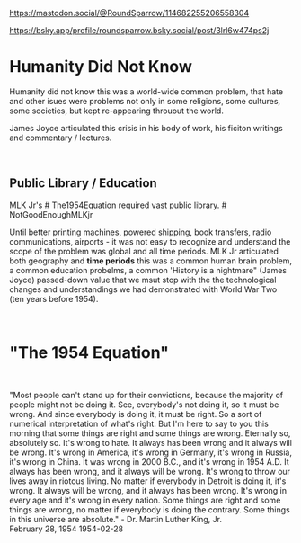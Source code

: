 
https://mastodon.social/@RoundSparrow/114682255206558304

https://bsky.app/profile/roundsparrow.bsky.social/post/3lrl6w474ps2j

# Humanity Did Not Know 

Humanity did not know this was a world-wide common problem, that hate and other isues were problems not only in some religions, some cultures, some societies, but kept re-appearing throuout the world.

James Joyce articulated this crisis in his body of work, his ficiton writings and commentary / lectures.

&nbsp;

## Public Library / Education

MLK Jr's # The1954Equation required vast public library. # NotGoodEnoughMLKjr

Until better printing machines, powered shipping, book transfers, radio communications, airports - it was not easy to recognize and understand the scope of the problem was global and all time periods. MLK Jr articulated both geography and **time periods** this was a common human brain problem, a common education probelms, a common 'History is a nightmare" (James Joyce) passed-down value that we msut stop with the the technological changes and understandings we had demonstrated with World War Two (ten years before 1954).

&nbsp;

# "The 1954 Equation"

&nbsp;

"Most people can't stand up for their convictions, because the majority of people might not be doing it. See, everybody's not doing it, so it must be wrong. And since everybody is doing it, it must be right. So a sort of numerical interpretation of what's right. But I'm here to say to you this morning that some things are right and some things are wrong. Eternally so, absolutely so. It's wrong to hate. It always has been wrong and it always will be wrong. It's wrong in America, it's wrong in Germany, it's wrong in Russia, it's wrong in China. It was wrong in 2000 B.C., and it's wrong in 1954 A.D. It always has been wrong, and it always will be wrong. It's wrong to throw our lives away in riotous living. No matter if everybody in Detroit is doing it, it's wrong. It always will be wrong, and it always has been wrong. It's wrong in every age and it's wrong in every nation. Some things are right and some things are wrong, no matter if everybody is doing the contrary. Some things in this universe are absolute." - Dr. Martin Luther King, Jr.  
February 28, 1954 1954-02-28

